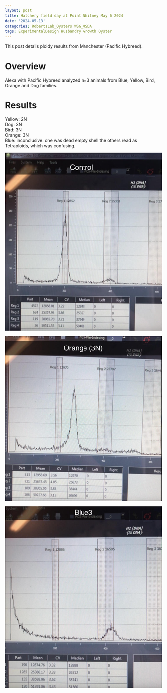 ```yaml
---
layout: post
title: Hatchery field day at Point Whitney May 6 2024
date: '2024-05-13'
categories: RobertsLab_Oysters WSG_USDA
tags: ExperimentalDesign Husbandry Growth Oyster
---
```


This post details ploidy results from Manchester (Pacific Hybreed).  

# Overview 

Alexa with Pacific Hybreed analyzed n=3 animals from Blue, Yellow, Bird, Orange and Dog families.   

# Results 

Yellow: 2N  
Dog: 3N  
Bird: 3N  
Orange: 3N  
Blue: inconclusive. one was dead empty shell the others read as Tetraploids, which was confusing.  

![](https://github.com/AHuffmyer/ASH_Putnam_Lab_Notebook/blob/master/images/NotebookImages/oysters/wsg_usda/ploidy/ploidy1.png?raw=true)

![](https://github.com/AHuffmyer/ASH_Putnam_Lab_Notebook/blob/master/images/NotebookImages/oysters/wsg_usda/ploidy/ploidy2.png?raw=true)

![](https://github.com/AHuffmyer/ASH_Putnam_Lab_Notebook/blob/master/images/NotebookImages/oysters/wsg_usda/ploidy/ploidy3.png?raw=true)